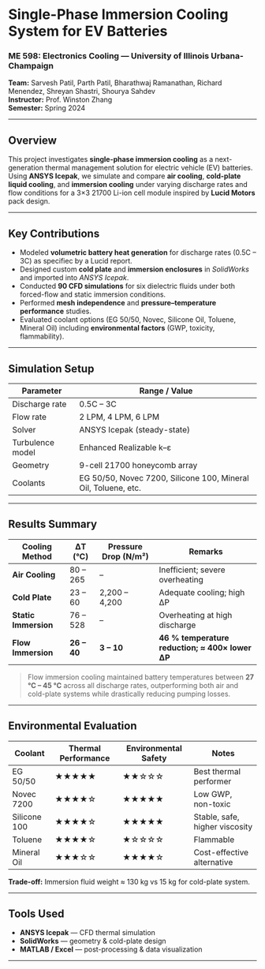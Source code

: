# Single-Phase Immersion Cooling System for EV Batteries

### ME 598: Electronics Cooling — University of Illinois Urbana-Champaign  
**Team:** Sarvesh Patil, Parth Patil, Bharathwaj Ramanathan, Richard Menendez, Shreyan Shastri, Shourya Sahdev  
**Instructor:** Prof. Winston Zhang  
**Semester:** Spring 2024  

---

## Overview
This project investigates **single-phase immersion cooling** as a next-generation thermal management solution for electric vehicle (EV) batteries.  
Using **ANSYS Icepak**, we simulate and compare **air cooling**, **cold-plate liquid cooling**, and **immersion cooling** under varying discharge rates and flow conditions for a 3×3 21700 Li-ion cell module inspired by **Lucid Motors** pack design.

---

## Key Contributions
- Modeled **volumetric battery heat generation** for discharge rates (0.5C – 3C) as specifiec by a Lucid report.  
- Designed custom **cold plate** and **immersion enclosures** in *SolidWorks* and imported into *ANSYS Icepak*.  
- Conducted **90 CFD simulations** for six dielectric fluids under both forced-flow and static immersion conditions.  
- Performed **mesh independence** and **pressure–temperature performance** studies.  
- Evaluated coolant options (EG 50/50, Novec, Silicone Oil, Toluene, Mineral Oil) including **environmental factors** (GWP, toxicity, flammability).

---

## Simulation Setup

| Parameter | Range / Value |
|------------|----------------|
| Discharge rate | 0.5C – 3C |
| Flow rate | 2 LPM, 4 LPM, 6 LPM |
| Solver | ANSYS Icepak (steady-state) |
| Turbulence model | Enhanced Realizable k–ε |
| Geometry | 9-cell 21700 honeycomb array |
| Coolants | EG 50/50, Novec 7200, Silicone 100, Mineral Oil, Toluene, etc. |

---

## Results Summary

| Cooling Method | ΔT (°C) | Pressure Drop (N/m²) | Remarks |
|----------------|----------|----------------------|----------|
| **Air Cooling** | 80 – 265 | – | Inefficient; severe overheating |
| **Cold Plate** | 23 – 60 | 2,200 – 4,200 | Adequate cooling; high ΔP |
| **Static Immersion** | 76 – 528 | – | Overheating at high discharge |
| **Flow Immersion** | **26 – 40** | **3 – 10** | **46 % temperature reduction; ≈ 400× lower ΔP** |

> Flow immersion cooling maintained battery temperatures between **27 °C – 45 °C** across all discharge rates, outperforming both air and cold-plate systems while drastically reducing pumping losses.

---

## Environmental Evaluation
| Coolant | Thermal Performance | Environmental Safety | Notes |
|----------|--------------------|----------------------|-------|
| EG 50/50 | ★★★★★ | ★★☆☆☆ | Best thermal performer |
| Novec 7200 | ★★★★☆ | ★★★★★ | Low GWP, non-toxic |
| Silicone 100 | ★★★★☆ | ★★★★★ | Stable, safe, higher viscosity |
| Toluene | ★★★★☆ | ★☆☆☆☆ | Flammable |
| Mineral Oil | ★★★☆☆ | ★★★★☆ | Cost-effective alternative |

**Trade-off:** Immersion fluid weight ≈ 130 kg vs 15 kg for cold-plate system.

---

## Tools Used
- **ANSYS Icepak** — CFD thermal simulation  
- **SolidWorks** — geometry & cold-plate design  
- **MATLAB / Excel** — post-processing & data visualization  

---

